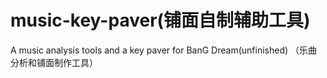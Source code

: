 # music-key-paver(铺面自制辅助工具)
A music analysis tools and a key paver for BanG Dream(unfinished)
（乐曲分析和铺面制作工具）
